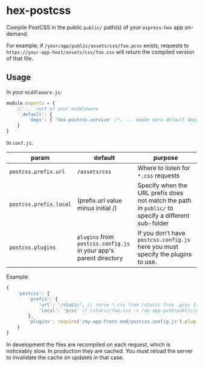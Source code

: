 # hex-postcss

Compile PostCSS in the public `public/` path(s) of your `express-hex` app on-demand.

For example, if `/your/app/public/assets/css/foo.pcss` exists, requests to `https://your-app-host/assets/css/foo.css` will return the compiled version of that file.

## Usage

In your `middleware.js`:

```javascript
module.exports = {
	// ... rest of your middleware
	'_default': {
		'deps': [ 'hex-postcss.service' /*, ... maybe more default dependencies */ ]
	}
}
```

In `conf.js`:

| param | default | purpose
|-------|---------|---------
| `postcss.prefix.url`   | `/assets/css` | Where to listen for `*.css` requests
| `postcss.prefix.local` | (prefix.url value minus initial /) | Specify when the URL prefix does not match the path in `public/` to specify a different sub-folder
| `postcss.plugins`      | `plugins` from `postcss.config.js` in your app's parent directory | If you don't have `postcss.config.js` here you must specify the plugins to use.

Example:

```javascript
{
	'postcss': {
		'prefix': {
			'url': '/static', // serve *.css from /static from .pcss files where applicable
			'local': 'pcss' // /static/foo.css -> /my-app-path/public/pcss/foo.pcss
		},
		'plugins': require('/my-app-front-end/postcss.config.js').plugins // share config with my front-end that resides elsewhere on the filesystem
	}
}
```

In development the files are recompiled on each request, which is noticeably slow. In production they are cached. You must reload the server to invalidate the cache on updates in that case.
